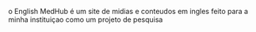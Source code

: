 o English MedHub é um site de midias e conteudos em ingles feito para a minha instituiçao como um projeto de pesquisa
